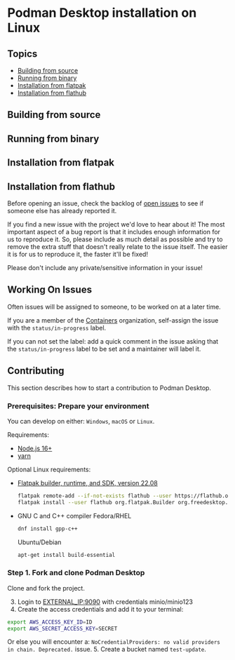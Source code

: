 # Podman Desktop installation on Linux

## Topics

* [Building from source](#building-from-source)
* [Running from binary](#running-from-binary)
* [Installation from flatpak](#installation-from-flatpak)
* [Installation from flathub](#installation-from-flathub)

## Building from source

## Running from binary

## Installation from flatpak

## Installation from flathub

Before opening an issue, check the backlog of
[open issues](https://github.com/containers/podman-desktop/issues)
to see if someone else has already reported it.

If you find a new issue with the project we'd love to hear about it! The most
important aspect of a bug report is that it includes enough information for
us to reproduce it. So, please include as much detail as possible and try
to remove the extra stuff that doesn't really relate to the issue itself.
The easier it is for us to reproduce it, the faster it'll be fixed!

Please don't include any private/sensitive information in your issue!

## Working On Issues

Often issues will be assigned to someone, to be worked on at a later time.

If you are a member of the [Containers](https://github.com/containers) organization,
self-assign the issue with the `status/in-progress` label.

If you can not set the label: add a quick comment in the issue asking that
the `status/in-progress` label to be set and a maintainer will label it.

## Contributing

This section describes how to start a contribution to Podman Desktop.

### Prerequisites: Prepare your environment

You can develop on either: `Windows`, `macOS` or `Linux`.

Requirements:
* [Node.js 16+](https://nodejs.org/en/)
* [yarn](https://yarnpkg.com/)

Optional Linux requirements:
* [Flatpak builder, runtime, and SDK, version 22.08](https://docs.flatpak.org/en/latest/first-build.html)
  ```sh
  flatpak remote-add --if-not-exists flathub --user https://flathub.org/repo/flathub.flatpakrepo
  flatpak install --user flathub org.flatpak.Builder org.freedesktop.Platform//22.08 org.freedesktop.Sdk//22.08
  ```
* GNU C and C++ compiler
  Fedora/RHEL
  ```sh
  dnf install gpp-c++
  ```
  Ubuntu/Debian
  ```sh
  apt-get install build-essential
  ```

### Step 1. Fork and clone Podman Desktop

Clone and fork the project.

3. Login to [EXTERNAL_IP:9090](http://EXTERNAL_IP:9090) with credentials minio/minio123
4. Create the access credentials and add it to your terminal:

```sh
export AWS_ACCESS_KEY_ID=ID
export AWS_SECRET_ACCESS_KEY=SECRET
```

Or else you will encounter a: `NoCredentialProviders: no valid providers in chain. Deprecated.` issue.
5. Create a bucket named `test-update`.
